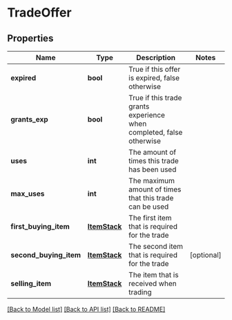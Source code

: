 # TradeOffer

## Properties
Name | Type | Description | Notes
------------ | ------------- | ------------- | -------------
**expired** | **bool** | True if this offer is expired, false otherwise | 
**grants_exp** | **bool** | True if this trade grants experience when completed, false otherwise | 
**uses** | **int** | The amount of times this trade has been used | 
**max_uses** | **int** | The maximum amount of times that this trade can be used | 
**first_buying_item** | [**ItemStack**](ItemStack.md) | The first item that is required for the trade | 
**second_buying_item** | [**ItemStack**](ItemStack.md) | The second item that is required for the trade | [optional] 
**selling_item** | [**ItemStack**](ItemStack.md) | The item that is received when trading | 

[[Back to Model list]](../README.md#documentation-for-models) [[Back to API list]](../README.md#documentation-for-api-endpoints) [[Back to README]](../README.md)


